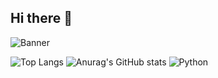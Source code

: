 ## Hi there 👋

![Banner](https://link-to-your-banner-image.com/banner.jpg)

![Top Langs](https://github-readme-stats.vercel.app/api/top-langs/?username=shft1&layout=compact)
![Anurag's GitHub stats](https://github-readme-stats.vercel.app/api?username=shft1&show_icons=true)
![Python](https://img.shields.io/badge/python-3670A0?style=for-the-badge&logo=python&logoColor=ffdd54)  
